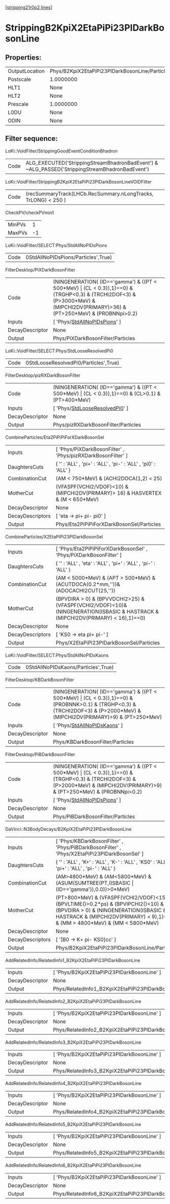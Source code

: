 [[stripping21r0p2 lines]](./stripping21r0p2-index)

# StrippingB2KpiX2EtaPiPi23PIDarkBosonLine

## Properties:

|                |                                                |
|----------------|------------------------------------------------|
| OutputLocation | Phys/B2KpiX2EtaPiPi23PIDarkBosonLine/Particles |
| Postscale      | 1.0000000                                      |
| HLT1           | None                                           |
| HLT2           | None                                           |
| Prescale       | 1.0000000                                      |
| L0DU           | None                                           |
| ODIN           | None                                           |

## Filter sequence:

LoKi::VoidFilter/StrippingGoodEventConditionBhadron

|      |                                                                                                |
|------|------------------------------------------------------------------------------------------------|
| Code | ALG_EXECUTED('StrippingStreamBhadronBadEvent') & ~ALG_PASSED('StrippingStreamBhadronBadEvent') |

LoKi::VoidFilter/StrippingB2KpiX2EtaPiPi23PIDarkBosonLineVOIDFilter

|      |                                                                |
|------|----------------------------------------------------------------|
| Code | (recSummaryTrack(LHCb.RecSummary.nLongTracks, TrLONG) \< 250 ) |

CheckPV/checkPVmin1

|        |     |
|--------|-----|
| MinPVs | 1   |
| MaxPVs | -1  |

LoKi::VoidFilter/SELECT:Phys/StdAllNoPIDsPions

|      |                                     |
|------|-------------------------------------|
| Code | 0StdAllNoPIDsPions/Particles',True) |

FilterDesktop/PiXDarkBosonFilter

|                 |                                                                                                                                                                                         |
|-----------------|-----------------------------------------------------------------------------------------------------------------------------------------------------------------------------------------|
| Code            | (NINGENERATION( (ID=='gamma') & ((PT \< 500\*MeV) \| (CL \< 0.3)),1)==0) & (TRGHP\<0.3) & (TRCHI2DOF\<3) & (P\>3000\*MeV) & (MIPCHI2DV(PRIMARY)\>36) & (PT\>250\*MeV) & (PROBNNpi\>0.2) |
| Inputs          | [ 'Phys/[StdAllNoPIDsPions](./stripping21r0p2-commonparticles-stdallnopidspions)' ]                                                                                                   |
| DecayDescriptor | None                                                                                                                                                                                    |
| Output          | Phys/PiXDarkBosonFilter/Particles                                                                                                                                                       |

LoKi::VoidFilter/SELECT:Phys/StdLooseResolvedPi0

|      |                                       |
|------|---------------------------------------|
| Code | 0StdLooseResolvedPi0/Particles',True) |

FilterDesktop/pizRXDarkBosonFilter

|                 |                                                                                                       |
|-----------------|-------------------------------------------------------------------------------------------------------|
| Code            | (NINGENERATION( (ID=='gamma') & ((PT \< 500\*MeV) \| (CL \< 0.3)),1)==0) & (CL\>0.1) & (PT\>400\*MeV) |
| Inputs          | [ 'Phys/[StdLooseResolvedPi0](./stripping21r0p2-commonparticles-stdlooseresolvedpi0)' ]             |
| DecayDescriptor | None                                                                                                  |
| Output          | Phys/pizRXDarkBosonFilter/Particles                                                                   |

CombineParticles/Eta2PiPiPiForXDarkBosonSel

|                  |                                                                                    |
|------------------|------------------------------------------------------------------------------------|
| Inputs           | [ 'Phys/PiXDarkBosonFilter' , 'Phys/pizRXDarkBosonFilter' ]                      |
| DaughtersCuts    | { '' : 'ALL' , 'pi+' : 'ALL' , 'pi-' : 'ALL' , 'pi0' : 'ALL' }                     |
| CombinationCut   | (AM \< 750\*MeV) & (ACHI2DOCA(1,2) \< 25)                                          |
| MotherCut        | (VFASPF(VCHI2/VDOF)\<10) & (MIPCHI2DV(PRIMARY)\> 16) & HASVERTEX & (M \< 650\*MeV) |
| DecayDescriptor  | None                                                                               |
| DecayDescriptors | [ 'eta -\> pi+ pi- pi0' ]                                                        |
| Output           | Phys/Eta2PiPiPiForXDarkBosonSel/Particles                                          |

CombineParticles/X2EtaPiPi23PIDarkBosonSel

|                  |                                                                                                                                    |
|------------------|------------------------------------------------------------------------------------------------------------------------------------|
| Inputs           | [ 'Phys/Eta2PiPiPiForXDarkBosonSel' , 'Phys/PiXDarkBosonFilter' ]                                                                |
| DaughtersCuts    | { '' : 'ALL' , 'eta' : 'ALL' , 'pi+' : 'ALL' , 'pi-' : 'ALL' }                                                                     |
| CombinationCut   | (AM \< 5000\*MeV) & (APT \> 500\*MeV) & (ACUTDOCA(0.2\*mm,''))& (ADOCACHI2CUT(25,''))                                              |
| MotherCut        | (BPVDIRA \> 0) & (BPVVDCHI2\>25) & (VFASPF(VCHI2/VDOF)\<10)& (NINGENERATION(ISBASIC & HASTRACK & (MIPCHI2DV(PRIMARY) \< 16),1)==0) |
| DecayDescriptor  | None                                                                                                                               |
| DecayDescriptors | [ 'KS0 -\> eta pi+ pi-' ]                                                                                                        |
| Output           | Phys/X2EtaPiPi23PIDarkBosonSel/Particles                                                                                           |

LoKi::VoidFilter/SELECT:Phys/StdAllNoPIDsKaons

|      |                                     |
|------|-------------------------------------|
| Code | 0StdAllNoPIDsKaons/Particles',True) |

FilterDesktop/KBDarkBosonFilter

|                 |                                                                                                                                                                                       |
|-----------------|---------------------------------------------------------------------------------------------------------------------------------------------------------------------------------------|
| Code            | (NINGENERATION( (ID=='gamma') & ((PT \< 500\*MeV) \| (CL \< 0.3)),1)==0) & (PROBNNK\>0.1) & (TRGHP\<0.3) & (TRCHI2DOF\<3) & (P\>2000\*MeV) & (MIPCHI2DV(PRIMARY)\>9) & (PT\>250\*MeV) |
| Inputs          | [ 'Phys/[StdAllNoPIDsKaons](./stripping21r0p2-commonparticles-stdallnopidskaons)' ]                                                                                                 |
| DecayDescriptor | None                                                                                                                                                                                  |
| Output          | Phys/KBDarkBosonFilter/Particles                                                                                                                                                      |

FilterDesktop/PiBDarkBosonFilter

|                 |                                                                                                                                                                                        |
|-----------------|----------------------------------------------------------------------------------------------------------------------------------------------------------------------------------------|
| Code            | (NINGENERATION( (ID=='gamma') & ((PT \< 500\*MeV) \| (CL \< 0.3)),1)==0) & (TRGHP\<0.3) & (TRCHI2DOF\<3) & (P\>2000\*MeV) & (MIPCHI2DV(PRIMARY)\>9) & (PT\>250\*MeV) & (PROBNNpi\>0.2) |
| Inputs          | [ 'Phys/[StdAllNoPIDsPions](./stripping21r0p2-commonparticles-stdallnopidspions)' ]                                                                                                  |
| DecayDescriptor | None                                                                                                                                                                                   |
| Output          | Phys/PiBDarkBosonFilter/Particles                                                                                                                                                      |

DaVinci::N3BodyDecays/B2KpiX2EtaPiPi23PIDarkBosonLine

|                  |                                                                                                                                                                                                                       |
|------------------|-----------------------------------------------------------------------------------------------------------------------------------------------------------------------------------------------------------------------|
| Inputs           | [ 'Phys/KBDarkBosonFilter' , 'Phys/PiBDarkBosonFilter' , 'Phys/X2EtaPiPi23PIDarkBosonSel' ]                                                                                                                         |
| DaughtersCuts    | { '' : 'ALL' , 'K+' : 'ALL' , 'K-' : 'ALL' , 'KS0' : 'ALL' , 'pi+' : 'ALL' , 'pi-' : 'ALL' }                                                                                                                          |
| CombinationCut   | (AM\>4800\*MeV) & (AM\<5800\*MeV) & (ASUM(SUMTREE(PT,(ISBASIC \| (ID=='gamma')),0.0))\>0\*MeV)                                                                                                                        |
| MotherCut        | (PT\>800\*MeV) & (VFASPF(VCHI2/VDOF)\<15) & (BPVLTIME()\>0.2\*ps) & (BPVIPCHI2()\<10) & (BPVDIRA \> 0) & (NINGENERATION(ISBASIC & HASTRACK & (MIPCHI2DV(PRIMARY) \< 9),1)==0) & (MM \> 4800\*MeV) & (MM \< 5800\*MeV) |
| DecayDescriptor  | None                                                                                                                                                                                                                  |
| DecayDescriptors | [ '[B0 -\> K+ pi- KS0]cc' ]                                                                                                                                                                                       |
| Output           | Phys/B2KpiX2EtaPiPi23PIDarkBosonLine/Particles                                                                                                                                                                        |

AddRelatedInfo/RelatedInfo1_B2KpiX2EtaPiPi23PIDarkBosonLine

|                 |                                                             |
|-----------------|-------------------------------------------------------------|
| Inputs          | [ 'Phys/B2KpiX2EtaPiPi23PIDarkBosonLine' ]                |
| DecayDescriptor | None                                                        |
| Output          | Phys/RelatedInfo1_B2KpiX2EtaPiPi23PIDarkBosonLine/Particles |

AddRelatedInfo/RelatedInfo2_B2KpiX2EtaPiPi23PIDarkBosonLine

|                 |                                                             |
|-----------------|-------------------------------------------------------------|
| Inputs          | [ 'Phys/B2KpiX2EtaPiPi23PIDarkBosonLine' ]                |
| DecayDescriptor | None                                                        |
| Output          | Phys/RelatedInfo2_B2KpiX2EtaPiPi23PIDarkBosonLine/Particles |

AddRelatedInfo/RelatedInfo3_B2KpiX2EtaPiPi23PIDarkBosonLine

|                 |                                                             |
|-----------------|-------------------------------------------------------------|
| Inputs          | [ 'Phys/B2KpiX2EtaPiPi23PIDarkBosonLine' ]                |
| DecayDescriptor | None                                                        |
| Output          | Phys/RelatedInfo3_B2KpiX2EtaPiPi23PIDarkBosonLine/Particles |

AddRelatedInfo/RelatedInfo4_B2KpiX2EtaPiPi23PIDarkBosonLine

|                 |                                                             |
|-----------------|-------------------------------------------------------------|
| Inputs          | [ 'Phys/B2KpiX2EtaPiPi23PIDarkBosonLine' ]                |
| DecayDescriptor | None                                                        |
| Output          | Phys/RelatedInfo4_B2KpiX2EtaPiPi23PIDarkBosonLine/Particles |

AddRelatedInfo/RelatedInfo5_B2KpiX2EtaPiPi23PIDarkBosonLine

|                 |                                                             |
|-----------------|-------------------------------------------------------------|
| Inputs          | [ 'Phys/B2KpiX2EtaPiPi23PIDarkBosonLine' ]                |
| DecayDescriptor | None                                                        |
| Output          | Phys/RelatedInfo5_B2KpiX2EtaPiPi23PIDarkBosonLine/Particles |

AddRelatedInfo/RelatedInfo6_B2KpiX2EtaPiPi23PIDarkBosonLine

|                 |                                                             |
|-----------------|-------------------------------------------------------------|
| Inputs          | [ 'Phys/B2KpiX2EtaPiPi23PIDarkBosonLine' ]                |
| DecayDescriptor | None                                                        |
| Output          | Phys/RelatedInfo6_B2KpiX2EtaPiPi23PIDarkBosonLine/Particles |
